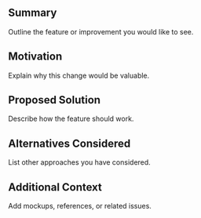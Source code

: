 ﻿---
name: Feature request
about: Suggest an idea for CodexVS22
labels: enhancement
assignees: ""
---

## Summary
Outline the feature or improvement you would like to see.

## Motivation
Explain why this change would be valuable.

## Proposed Solution
Describe how the feature should work.

## Alternatives Considered
List other approaches you have considered.

## Additional Context
Add mockups, references, or related issues.
